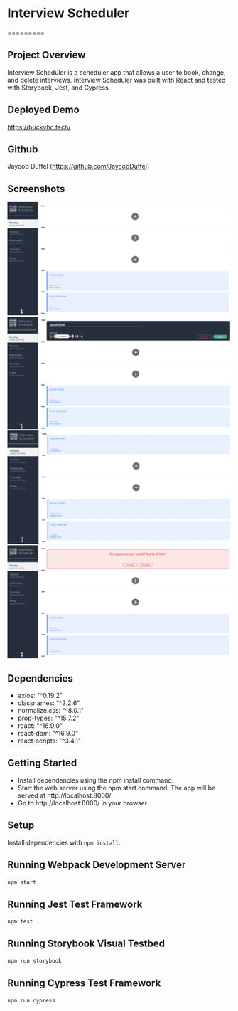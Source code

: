 

# Interview Scheduler
=========

## Project Overview
Interview Scheduler is a scheduler app that allows a user to book, change, and delete interviews. Interview Scheduler was built with React and tested with Storybook, Jest, and Cypress.

## Deployed Demo

https://buckyhc.tech/


## Github

Jaycob Duffel (https://github.com/JaycobDuffel)

## Screenshots

!["root page"](https://github.com/JaycobDuffel/interview_scheduler/blob/master/docs/home_page.png?raw=true)
![Adding appointment](https://github.com/JaycobDuffel/interview_scheduler/blob/master/docs/add_new_appt.png?raw=true)
![Showing new appointment](https://github.com/JaycobDuffel/interview_scheduler/blob/master/docs/Added_new_appointment.png?raw=true)
!["deleting page"](https://github.com/JaycobDuffel/interview_scheduler/blob/master/docs/deleting.png?raw=true)

## Dependencies

   - axios: "^0.19.2"
   - classnames: "^2.2.6"
   - normalize.css: "^8.0.1"
   - prop-types: "^15.7.2"
   - react: "^16.9.0"
   - react-dom: "^16.9.0"
   - react-scripts: "^3.4.1"

## Getting Started
- Install dependencies using the npm install command.
- Start the web server using the npm start command. The app will be served at http://localhost:8000/.
- Go to http://localhost:8000/ in your browser.

## Setup

Install dependencies with `npm install`.

## Running Webpack Development Server

```sh
npm start
```

## Running Jest Test Framework

```sh
npm test
```

## Running Storybook Visual Testbed

```sh
npm run storybook
```
## Running Cypress Test Framework

```sh
npm run cypress
```
